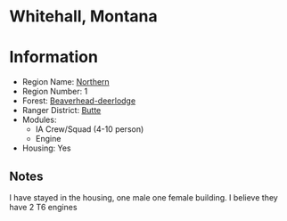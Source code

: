 
Whitehall, Montana
==================
  
# Information  
* Region Name: [Northern]()  
* Region Number: 1  
* Forest: [Beaverhead-deerlodge](http://www.fs.usda.gov/bdnf)  
* Ranger District: [Butte]()  
* Modules:  
  - IA Crew/Squad (4-10 person)  
  - Engine  
* Housing: Yes  
  
## Notes

I have stayed in the housing, one male one female building. I believe they have 2 T6 engines